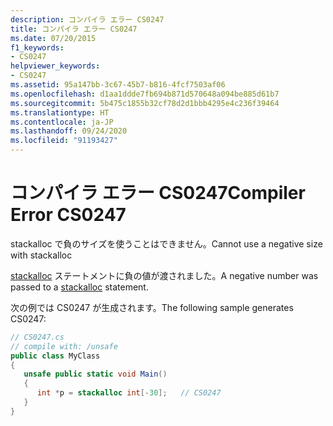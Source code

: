 ```yaml
---
description: コンパイラ エラー CS0247
title: コンパイラ エラー CS0247
ms.date: 07/20/2015
f1_keywords:
- CS0247
helpviewer_keywords:
- CS0247
ms.assetid: 95a147bb-3c67-45b7-b816-4fcf7503af06
ms.openlocfilehash: d1aa1ddde7fb694b871d570648a094be885d61b7
ms.sourcegitcommit: 5b475c1855b32cf78d2d1bbb4295e4c236f39464
ms.translationtype: HT
ms.contentlocale: ja-JP
ms.lasthandoff: 09/24/2020
ms.locfileid: "91193427"
---
```

# <a name="compiler-error-cs0247"></a><span data-ttu-id="f1654-103">コンパイラ エラー CS0247</span><span class="sxs-lookup"><span data-stu-id="f1654-103">Compiler Error CS0247</span></span>

<span data-ttu-id="f1654-104">stackalloc で負のサイズを使うことはできません。</span><span class="sxs-lookup"><span data-stu-id="f1654-104">Cannot use a negative size with stackalloc</span></span>  
  
 <span data-ttu-id="f1654-105">[stackalloc](../language-reference/operators/stackalloc.md) ステートメントに負の値が渡されました。</span><span class="sxs-lookup"><span data-stu-id="f1654-105">A negative number was passed to a [stackalloc](../language-reference/operators/stackalloc.md) statement.</span></span>
  
 <span data-ttu-id="f1654-106">次の例では CS0247 が生成されます。</span><span class="sxs-lookup"><span data-stu-id="f1654-106">The following sample generates CS0247:</span></span>  
  
```csharp  
// CS0247.cs  
// compile with: /unsafe  
public class MyClass  
{  
   unsafe public static void Main()  
   {  
      int *p = stackalloc int[-30];   // CS0247  
   }  
}  
```
